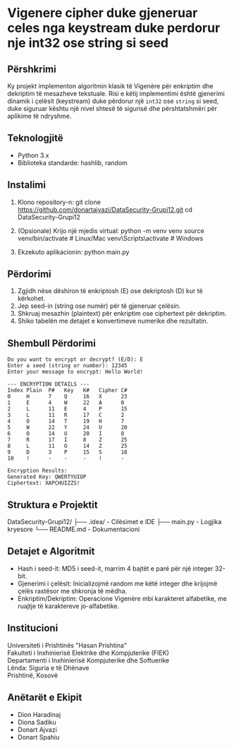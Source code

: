 # Vigenere cipher duke gjeneruar celes nga keystream duke perdorur nje int32 ose string si seed

## Përshkrimi
Ky projekt implementon algoritmin klasik të Vigenère për enkriptim dhe dekriptim të mesazheve tekstuale. Risi e këtij implementimi është gjenerimi dinamik i çelësit (keystream) duke përdorur një `int32` ose `string` si seed, duke siguruar kështu një nivel shtesë të sigurisë dhe përshtatshmëri për aplikime të ndryshme.

## Teknologjitë
- Python 3.x
- Biblioteka standarde: hashlib, random

## Instalimi
1. Klono repository-n:
   git clone https://github.com/donartajvazi/DataSecurity-Grupi12.git
   cd DataSecurity-Grupi12

2. (Opsionale) Krijo një mjedis virtual:
   python -m venv venv
   source venv/bin/activate    # Linux/Mac
   venv\Scripts\activate       # Windows

3. Ekzekuto aplikacionin:
   python main.py

## Përdorimi
1. Zgjidh nëse dëshiron të enkriptosh (E) ose dekriptosh (D) kur të kërkohet.
2. Jep seed-in (string ose numër) për të gjeneruar çelësin.
3. Shkruaj mesazhin (plaintext) për enkriptim ose ciphertext për dekriptim.
4. Shiko tabelën me detajet e konvertimeve numerike dhe rezultatin.
## Shembull Përdorimi

```text
Do you want to encrypt or decrypt? (E/D): E
Enter a seed (string or number): 12345
Enter your message to encrypt: Hello World!

--- ENCRYPTION DETAILS ---
Index Plain  P#   Key   K#   Cipher C#
0     H      7    Q     16   X      23
1     E      4    W     22   A      0
2     L      11   E     4    P      15
3     L      11   R     17   C      2
4     O      14   T     19   H      7
5     W      22   Y     24   U      20
6     O      14   U     20   I      8
7     R      17   I     8    Z      25
8     L      11   O     14   Z      25
9     D      3    P     15   S      18
10    !      -    -     -    !      -

Encryption Results:
Generated Key: QWERTYUIOP
Ciphertext: XAPCHUIZZS!
```

## Struktura e Projektit
DataSecurity-Grupi12/
├── .idea/                - Cilësimet e IDE
├── main.py               - Logjika kryesore
└── README.md             - Dokumentacioni

## Detajet e Algoritmit
- Hash i seed-it: MD5 i seed-it, marrim 4 bajtët e parë për një integer 32-bit.
- Gjenerimi i çelësit: Inicializojmë random me këtë integer dhe krijojmë çelës rastësor me shkronja të mëdha.
- Enkriptim/Dekriptim: Operacione Vigenère mbi karakteret alfabetike, me ruajtje të karaktereve jo-alfabetike.

## Institucioni
Universiteti i Prishtinës "Hasan Prishtina"  
Fakulteti i Inxhinierisë Elektrike dhe Kompjuterike (FIEK)  
Departamenti i Inxhinierisë Kompjuterike dhe Softuerike  
Lënda: Siguria e të Dhënave  
Prishtinë, Kosovë

## Anëtarët e Ekipit
- Dion Haradinaj
- Diona Sadiku
- Donart Ajvazi
- Donart Spahiu

